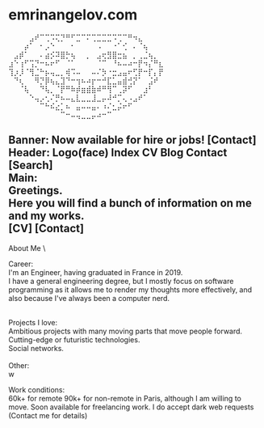 # emrinangelov.com

⠀⠀⠀⠀⣠⠞⠉⢉⠩⢍⡙⠛⠋⣉⠉⠍⢉⣉⣉⣉⠩⢉⠉⠛⠲⣄⠀⠀⠀⠀
⠀⠀⠀⡴⠁⠀⠂⡠⠑⠀⠀⠀⠂⠀⠀⠀⠀⠠⠀⠀⠐⠁⢊⠀⠄⠈⢦⠀⠀⠀
⠀⣠⡾⠁⠀⠀⠄⣴⡪⠽⣿⡓⢦⠀⠀⡀⠀⣠⢖⣻⣿⣒⣦⠀⡀⢀⣈⢦⡀⠀
⣰⠑⢰⠋⢩⡙⠒⠦⠖⠋⠀⠈⠁⠀⠀⠀⠀⠈⠉⠀⠘⠦⠤⠴⠒⡟⠲⡌⠛⣆
⢹⡰⡸⠈⢻⣈⠓⡦⢤⣀⡀⢾⠩⠤⠀⠀⠤⠌⡳⠐⣒⣠⣤⠖⢋⡟⠒⡏⡄⡟
⠀⠙⢆⠀⠀⠻⡙⡿⢦⣄⣹⠙⠒⢲⠦⠴⡖⠒⠚⣏⣁⣤⣾⢚⡝⠁⠀⣨⠞⠀
⠀⠀⠈⢧⠀⠀⠙⢧⡀⠈⡟⠛⠷⡾⣶⣾⣷⠾⠛⢻⠉⢀⡽⠋⠀⠀⣰⠃⠀⠀
⠀⠀⠀⠀⠑⢤⡠⢂⠌⡛⠦⠤⣄⣇⣀⣀⣸⣀⡤⠼⠚⡉⢄⠠⣠⠞⠁⠀⠀⠀
⠀⠀⠀⠀⠀⠀⠉⠓⠮⣔⡁⠦⠀⣤⠤⠤⣤⠄⠰⠌⣂⡬⠖⠋⠀⠀⠀⠀⠀⠀
⠀⠀⠀⠀⠀⠀⠀⠀⠀⠀⠉⠒⠤⢤⣀⣀⡤⠴⠒⠉⠀⠀⠀⠀⠀⠀⠀⠀⠀⠀


Banner: Now available for hire or jobs! [Contact] \
Header: Logo(face)  Index  CV  Blog  Contact [Search] \
Main: \
Greetings.\
Here you will find a bunch of information on me and my works.\
[CV]  [Contact]
---

About Me \

Career: \
I'm an Engineer, having graduated in France in 2019.\
I have a general engineering degree, but I mostly focus on
software programming as it allows me to render my thoughts more effectively,
and also because I've always been a computer nerd.

\
Projects I love: \
Ambitious projects with many moving parts that move people forward.\
Cutting-edge or futuristic technologies.\
Social networks.\
\
Other: \
w

Work conditions:\
60k+ for remote
90k+ for non-remote in Paris, although I am willing to move.
Soon available for freelancing work.
I do accept dark web requests (Contact me for details)

⠀⠀⠀⠀⠀⠀⠀⠀⠀⠀⠀⠀⠀⠀⠀⠀⠀⠀⠀⠀⠀⠀⠀⠀⠀⠀⠀⠀⠀
